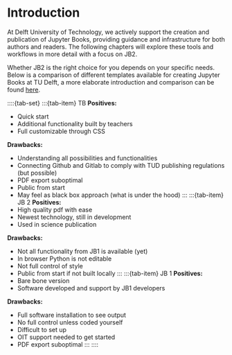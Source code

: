 # Introduction

At Delft University of Technology, we actively support the creation and publication of Jupyter Books, providing guidance and infrastructure for both authors and readers. The following chapters will explore these tools and workflows in more detail with a focus on JB2.

Whether JB2 is the right choice for you depends on your specific needs. Below is a comparison of different templates available for creating Jupyter Books at TU Delft, a more elaborate introduction and comparison can be found [here](https://tud-jb-templates.github.io/JBtemplates/).


::::{tab-set}
:::{tab-item} TB
**Positives:**
- Quick start
- Additional functionality built by teachers
- Full customizable through CSS

**Drawbacks:**
- Understanding all possibilities and functionalities
- Connecting Github and Gitlab to comply with TUD publishing regulations (but possible)
- PDF export suboptimal
- Public from start
- May feel as black box approach (what is under the hood)
:::
:::{tab-item} JB 2
**Positives:**
- High quality pdf with ease
- Newest technology, still in development
- Used in science publication

**Drawbacks:**
- Not all functionality from JB1 is available (yet)
- In browser Python is not editable
- Not full control of style
- Public from start if not built locally
:::
:::{tab-item} JB 1
**Positives:**
- Bare bone version
- Software developed and support by JB1 developers

**Drawbacks:**
- Full software installation to see output
- No full control unless coded yourself
- Difficult to set up
- OIT support needed to get started
- PDF export suboptimal
:::
::::






